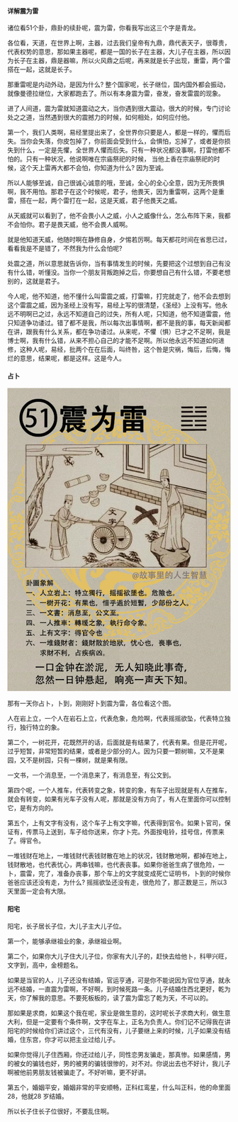 #### 详解震为雷

诸位看51个卦，鼎卦的续卦呢，震为雷，你看我写出这三个字是青龙。

各位看，天道，在世界上啊，主器，过去我们皇帝有九鼎，鼎代表天子，很尊贵，代表权势的意思，那如果主器呢，都是一国的长子在主器，大儿子在主器，所以因为长子在主器，鼎是器嘛，所以火风鼎之后呢，再来就是长子出现，重雷，两个雷搭在一起，这就是长子。

那重雷呢是内动外动，是因为什么?
整个国家呢，长子继位，国内国外都会振动，就像曼德拉继位，大家都跑去了。所以有本身震为雷，奋发，奋发雷震的现象。

进了人间道，震为雷就知道震动之大，当你遇到很大震动，很大的时候，专门讨论处之之道，当然遇到很大的震撼力的时候，如何相处，如何应付他。

第一个，我们人类啊，易经里提出来了，全世界你只要是人，都是一样的，懼而后失。当你会失落，你皮包掉了，你前面会受到什么，会惧怕，忘掉了，或者是你损失到什么，一定是先懼，全世界人懼而后失。只有一种状况都没事啊，打雷他都不怕的。只有一种状况，他说啊唯在宗庙祭祀的时候， 当他上香在宗庙祭祀的时候，这个天上雷再大都不会怕，你知道为什么? 因为至诚。

所以人能够至诚，自己很诚心诚意的哦，至诚，全心的全心全意，因为无所畏惧啊，我不用怕。那君子在这个时候呢，君子，他畏天，因为重雷啊，这两个是重雷，搭在一起，两个雷打在一起，这是天威，君子他畏天之威。

从天威就可以看到了，他不会畏小人之威，小人之威像什么，怎么布阵下来，我都不会怕你。君子是畏天威，他不会畏人威啊。

就是他知道天威，他随时啊在静修自身，夕惕若厉啊。每天都花时间在省思已过，看看我是不是错了，不然我为什么会怕呢? 

处震之道，所以意思就告诉你，当有事情发生的时候，先要把这个过想到自己有没有什么错，听懂没。当你一个朋友背叛跑掉之后，你要想自己有什么错，不要老想别的，这就是君子。

今人呢，他不知道，他不懂什么叫雷震之威，打雷嘛，打完就走了，他不会去想到这个雷震之威，因为圣经上没有写，易经上写的很清楚，《圣经》上没有写。他永远不明啊已之过，永远不知道自己的过失，所有人呢，只知道，他不知道雷震，他只知道争功诿过。错了都不是我，所以每次出事情啊，都不是我的事，每天新闻都在讲，跟我有什么关系，都在争功诿过。从来呢，不懼（惧）已才之不足啊，我是博士啊，我有什么错，从来不担心自己的才能不足啊。所以他永远不知道如何进修，这种人呢，易经，批两个在在后面，叫终咎，这个咎是灾祸，悔后，后悔，悔烂的意思，结果呢，都是这样。这是今人。

#### 占卜

![图片](../img/震为雷.jpg)

那有一天你占卜，卜到，刚刚好卜到震为雷，各位看这个图。

人在岩上立，一个人在岩石上立，代表危象，危险啊，代表摇摇欲坠，代表特立独行，独行特立的象。

第二个，一树花开，花既然开的话，后面就是有结果了，代表有果。但是花开呢，过乎短暂，非常短暂的结果，或者是少部分的人。因为只要一颗树嘛，又不是果园，又不是树园，只有一棵树，就是果有限。

一文书，一个消息至，一个消息来了，有消息至，有公文到。

第四个呢，一个人推车，代表转变之象，转变的象，有车子出现就是有人在推车，就会有转变，如果有光车子没有人呢，那就是没有方向了，有人在里面你可以控制它，是有方向的。

第五个，上有文字有没有，这个车子上有文字嘛，代表得到官令。如果卜官司，保证有，传票马上送到，车子给你送来，你才卜完。外面按电铃，挂号信，传票来了。得官令。

一堆钱财在地上，一堆钱财代表钱财散在地上的状况，钱财散地啊，都掉在地上，钱财散地，也代表忧心，两串钱嘛，也代表丧事。如果你爸爸生病了很危险，一卜，震雷，完了，准备办丧事，那个车上的文字就变成死亡证明书，卜到的时候你爸爸应该还没有走，为什么? 摇摇欲坠还没有走，很危险了，那正数是三，所以3天里面一定会有大限。

#### 阳宅

阳宅，长子居长子位，大儿子主大儿子位。

第一个，能够承继祖业的象，承继祖业啊。

第二个，如果你大儿子住大儿子位，你家有大儿子的，赶快去给他卜，科甲兴旺，文字到，高中，金榜题名。

如果是当官的人，儿子还没有结婚，官运亨通，可是你不能说因为官位亨通，就永远不结婚，一直震为雷啊，不好啊，到时候死路一条。儿子结婚住西北更好，乾为天，你了解我的意思。不要死板板的，读了震为雷忘了乾为天，不可以的。

那如果是求商，如果这个我在呢，家业是做生意的，这时呢长子求商大利，做生意大利，但是一定要有个条件啊，文字在车上，正名为负责人。你们记不记得我在讲阳宅的时候给你们讲过这个，三代有没有，儿子要继上来的时候，儿子如果没有结婚，住东宫，你才可以把主业过给儿子。

如果你觉得儿子住西厢，你还过给儿子，同性恋男友骗走，那真惨。如果感情，男的被女的骗钱也好，男的被男的骗钱很惨的，对不对。你说出去也不好计，我儿子啊被他前男朋友钱被骗走了。不好听嘛，更不好讲。

第五个，婚姻平安，婚姻非常的平安顺畅，正科红鸾星，什么叫正科，他的命里面 28，他就28 岁结婚。

所以长子住长子位很好，不要乱住啊。